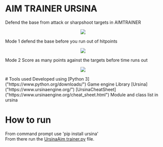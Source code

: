 # AIM TRAINER URSINA
Defend the base from attack or sharpshoot targets in AIMTRAINER  
<p align= "center">
<img src = "https://github.com/woodaaron2001/URSINA-AIM-TRAINER/tree/main/assets/README1.png">
</p>

Mode 1 defend the base before you run out of hitpoints
<p align= "center">
<img src = "https://github.com/woodaaron2001/URSINA-AIM-TRAINER/tree/main/assets/README2.png">
</p>
Mode 2 Score as many points against the targets before time runs out 
<p align= "center">
<img src = "https://github.com/woodaaron2001/URSINA-AIM-TRAINER/tree/main/assets/README3.png">
</p>
# Tools used
Developed using [Python 3]("https://www.python.org/downloads/")  
Game engine Library [Ursina]("https://www.ursinaengine.org/")  
[UrsinaCheatSheet]("https://www.ursinaengine.org/cheat_sheet.html") Module and class list in ursina

# How to run
 From command prompt use 'pip install ursina'  
 From there run the [UrsinaAim trainer.py]("") file.

